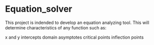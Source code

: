 # Equation_solver

This project is indended to develop an equation analyzing tool. This will determine characteristics of any function such as:

x and y intercepts
domain
asymptotes
critical points
inflection points